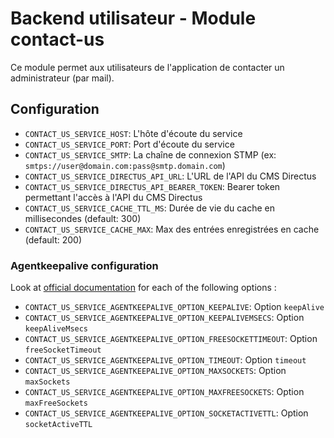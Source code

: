 # Backend utilisateur - Module contact-us
Ce module permet aux utilisateurs de l'application de contacter un administrateur (par mail).

## Configuration
- `CONTACT_US_SERVICE_HOST`: L'hôte d'écoute du service
- `CONTACT_US_SERVICE_PORT`: Port d'écoute du service
- `CONTACT_US_SERVICE_SMTP`: La chaîne de connexion STMP (ex: `smtps://user@domain.com:pass@smtp.domain.com`)
- `CONTACT_US_SERVICE_DIRECTUS_API_URL`: L'URL de l'API du CMS Directus
- `CONTACT_US_SERVICE_DIRECTUS_API_BEARER_TOKEN`: Bearer token permettant l'accès à l'API du CMS Directus
- `CONTACT_US_SERVICE_CACHE_TTL_MS`: Durée de vie du cache en millisecondes (default: 300)
- `CONTACT_US_SERVICE_CACHE_MAX`: Max des entrées enregistrées en cache (default: 200)

### Agentkeepalive configuration
Look at [official documentation](https://github.com/node-modules/agentkeepalive#new-agentoptions) for each of the following options :
- `CONTACT_US_SERVICE_AGENTKEEPALIVE_OPTION_KEEPALIVE`: Option `keepAlive`
- `CONTACT_US_SERVICE_AGENTKEEPALIVE_OPTION_KEEPALIVEMSECS`: Option `keepAliveMsecs`
- `CONTACT_US_SERVICE_AGENTKEEPALIVE_OPTION_FREESOCKETTIMEOUT`: Option `freeSocketTimeout`
- `CONTACT_US_SERVICE_AGENTKEEPALIVE_OPTION_TIMEOUT`: Option `timeout`
- `CONTACT_US_SERVICE_AGENTKEEPALIVE_OPTION_MAXSOCKETS`: Option `maxSockets`
- `CONTACT_US_SERVICE_AGENTKEEPALIVE_OPTION_MAXFREESOCKETS`: Option `maxFreeSockets`
- `CONTACT_US_SERVICE_AGENTKEEPALIVE_OPTION_SOCKETACTIVETTL`: Option `socketActiveTTL`
